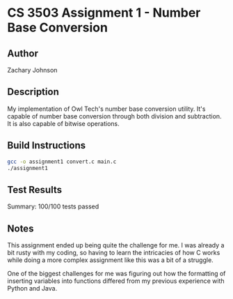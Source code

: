 # CS 3503 Assignment 1 - Number Base Conversion

## Author
Zachary Johnson

## Description
My implementation of Owl Tech's number base conversion utility. It's capable of number base conversion through both division and subtraction. It is also capable of bitwise operations.

## Build Instructions
```bash
gcc -o assignment1 convert.c main.c 
./assignment1
```

## Test Results
Summary: 100/100 tests passed

## Notes
This assignment ended up being quite the challenge for me. I was already a bit rusty with my coding, so having to learn the intricacies of how C works while doing a more complex assignment like this was a bit of a struggle.

One of the biggest challenges for me was figuring out how the formatting of inserting variables into functions differed from my previous experience with Python and Java.
